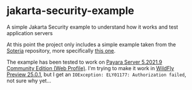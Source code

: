 # jakarta-security-example

A simple Jakarta Security example to understand how it works and test application servers

At this point the project only includes a simple example taken from the [Soteria](https://github.com/eclipse-ee4j/soteria) repository, more specifically [this one](https://github.com/eclipse-ee4j/soteria/tree/master/test/app-mem-customform).

The example has been tested to work on [Payara Server 5.2021.9 Community Edition (Web Profile)](https://www.payara.fish/downloads/payara-platform-community-edition/). I'm trying to make it work in [WildFly Preview 25.0.1](https://www.wildfly.org/downloads/), but I get an `IOException: ELY01177: Authorization failed`, not sure why yet...
